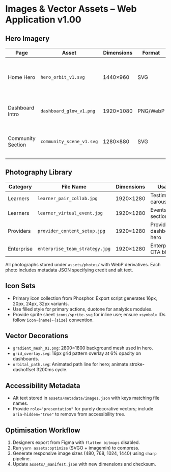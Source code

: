 # Images & Vector Assets – Web Application v1.00

## Hero Imagery
| Page | Asset | Dimensions | Format | Source | Notes |
| --- | --- | --- | --- | --- | --- |
| Home Hero | `hero_orbit_v1.svg` | 1440×960 | SVG | Figma file `hero_orbit_v1.fig` | Layered planets with glow; animate using CSS parallax |
| Dashboard Intro | `dashboard_glow_v1.png` | 1920×1080 | PNG/WebP | Rendered in Blender, exported via `renders/dashboard/` | Use WebP for browsers supporting; fallback PNG |
| Community Section | `community_scene_v1.svg` | 1280×880 | SVG | Figma component library | Illustrates collaboration, includes masked gradients |

## Photography Library
| Category | File Name | Dimensions | Usage |
| --- | --- | --- | --- |
| Learners | `learner_pair_collab.jpg` | 1920×1280 | Testimonials carousel |
| Learners | `learner_virtual_event.jpg` | 1920×1280 | Events section |
| Providers | `provider_content_setup.jpg` | 1920×1280 | Provider dashboard hero |
| Enterprise | `enterprise_team_strategy.jpg` | 1920×1280 | Enterprise CTA block |
All photographs stored under `assets/photos/` with WebP derivatives. Each photo includes metadata JSON specifying credit and alt text.

## Icon Sets
- Primary icon collection from Phosphor. Export script generates 16px, 20px, 24px, 32px variants.
- Use filled style for primary actions, duotone for analytics modules.
- Provide sprite sheet `icons/sprite.svg` for inline use; ensure `<symbol>` IDs follow `icon-{name}-{size}` convention.

## Vector Decorations
- `gradient_mesh_01.png`: 2800×1800 background mesh used in hero.
- `grid_overlay.svg`: 16px grid pattern overlay at 6% opacity on dashboards.
- `orbital_path.svg`: Animated path line for hero; animate stroke-dashoffset 3200ms cycle.

## Accessibility Metadata
- Alt text stored in `assets/metadata/images.json` with keys matching file names.
- Provide `role="presentation"` for purely decorative vectors; include `aria-hidden="true"` to remove from accessibility tree.

## Optimisation Workflow
1. Designers export from Figma with `flatten bitmaps` disabled.
2. Run `yarn assets:optimize` (SVGO + imagemin) to compress.
3. Generate responsive image sizes (480, 768, 1024, 1440) using `sharp` pipeline.
4. Update `assets/_manifest.json` with new dimensions and checksum.
